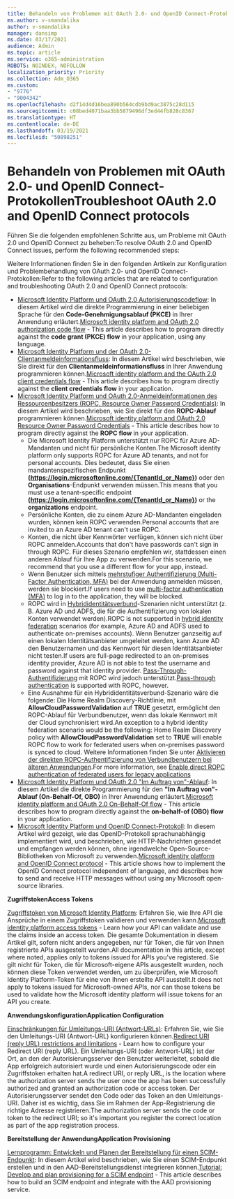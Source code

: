 ```yaml
---
title: Behandeln von Problemen mit OAuth 2.0- und OpenID Connect-Protokollen
ms.author: v-smandalika
author: v-smandalika
manager: dansimp
ms.date: 03/17/2021
audience: Admin
ms.topic: article
ms.service: o365-administration
ROBOTS: NOINDEX, NOFOLLOW
localization_priority: Priority
ms.collection: Adm_O365
ms.custom:
- "9776"
- "9004342"
ms.openlocfilehash: d2f14d4d16bea890b564cdb9bd9ac3875c28d115
ms.sourcegitcommit: c08bed4071baa3bb5879496df3ed44fb828c8367
ms.translationtype: HT
ms.contentlocale: de-DE
ms.lasthandoff: 03/19/2021
ms.locfileid: "50898251"
---
```

# <a name="troubleshoot-oauth-20-and-openid-connect-protocols"></a><span data-ttu-id="f88ab-102">Behandeln von Problemen mit OAuth 2.0- und OpenID Connect-Protokollen</span><span class="sxs-lookup"><span data-stu-id="f88ab-102">Troubleshoot OAuth 2.0 and OpenID Connect protocols</span></span>

<span data-ttu-id="f88ab-103">Führen Sie die folgenden empfohlenen Schritte aus, um Probleme mit OAuth 2.0 und OpenID Connect zu beheben:</span><span class="sxs-lookup"><span data-stu-id="f88ab-103">To resolve OAuth 2.0 and OpenID Connect issues, perform the following recommended steps:</span></span>

<span data-ttu-id="f88ab-104">Weitere Informationen finden Sie in den folgenden Artikeln zur Konfiguration und Problembehandlung von OAuth 2.0- und OpenID Connect-Protokollen:</span><span class="sxs-lookup"><span data-stu-id="f88ab-104">Refer to the following articles that are related to configuration and troubleshooting OAuth 2.0 and OpenID Connect protocols:</span></span>

- <span data-ttu-id="f88ab-105">[Microsoft Identity Platform und OAuth 2.0 Autorisierungscodeflow](https://docs.microsoft.com/azure/active-directory/develop/v2-oauth2-auth-code-flow): In diesem Artikel wird die direkte Programmierung in einer beliebigen Sprache für den **Code-Genehmigungsablauf (PKCE)** in Ihrer Anwendung erläutert.</span><span class="sxs-lookup"><span data-stu-id="f88ab-105">[Microsoft identity platform and OAuth 2.0 authorization code flow](https://docs.microsoft.com/azure/active-directory/develop/v2-oauth2-auth-code-flow) - This article describes how to program directly against the **code grant (PKCE) flow** in your application, using any language.</span></span>
- <span data-ttu-id="f88ab-106">[Microsoft Identity Platform und der OAuth 2.0-Clientanmeldeinformationsfluss](https://docs.microsoft.com/azure/active-directory/develop/v2-oauth2-client-creds-grant-flow): In diesem Artikel wird beschrieben, wie Sie direkt für den **Clientanmeldeinformationsfluss** in Ihrer Anwendung programmieren können.</span><span class="sxs-lookup"><span data-stu-id="f88ab-106">[Microsoft identity platform and the OAuth 2.0 client credentials flow](https://docs.microsoft.com/azure/active-directory/develop/v2-oauth2-client-creds-grant-flow) - This article describes how to program directly against the **client credentials flow** in your application.</span></span>
- <span data-ttu-id="f88ab-107">[Microsoft Identity Platform und OAuth 2.0-Anmeldeinformationen des Ressourcenbesitzers (ROPC, Resource Owner Password Credentials)](https://docs.microsoft.com/azure/active-directory/develop/v2-oauth-ropc): In diesem Artikel wird beschrieben, wie Sie direkt für den **ROPC-Ablauf** programmieren können.</span><span class="sxs-lookup"><span data-stu-id="f88ab-107">[Microsoft identity platform and OAuth 2.0 Resource Owner Password Credentials](https://docs.microsoft.com/azure/active-directory/develop/v2-oauth-ropc) - This article describes how to program directly against the **ROPC flow** in your application.</span></span>
    - <span data-ttu-id="f88ab-108">Die Microsoft Identity Platform unterstützt nur ROPC für Azure AD-Mandanten und nicht für persönliche Konten.</span><span class="sxs-lookup"><span data-stu-id="f88ab-108">The Microsoft identity platform only supports ROPC for Azure AD tenants, and not for personal accounts.</span></span> <span data-ttu-id="f88ab-109">Dies bedeutet, dass Sie einen mandantenspezifischen Endpunkt **(https://login.microsoftonline.com/{TenantId_or_Name})** oder den **Organisations**-Endpunkt verwenden müssen.</span><span class="sxs-lookup"><span data-stu-id="f88ab-109">This means that you must use a tenant-specific endpoint **(https://login.microsoftonline.com/{TenantId_or_Name})** or the **organizations** endpoint.</span></span>
    - <span data-ttu-id="f88ab-110">Persönliche Konten, die zu einem Azure AD-Mandanten eingeladen wurden, können kein ROPC verwenden.</span><span class="sxs-lookup"><span data-stu-id="f88ab-110">Personal accounts that are invited to an Azure AD tenant can't use ROPC.</span></span>
    - <span data-ttu-id="f88ab-111">Konten, die nicht über Kennwörter verfügen, können sich nicht über ROPC anmelden.</span><span class="sxs-lookup"><span data-stu-id="f88ab-111">Accounts that don't have passwords can't sign in through ROPC.</span></span> <span data-ttu-id="f88ab-112">Für dieses Szenario empfehlen wir, stattdessen einen anderen Ablauf für Ihre App zu verwenden.</span><span class="sxs-lookup"><span data-stu-id="f88ab-112">For this scenario, we recommend that you use a different flow for your app, instead.</span></span>
    - <span data-ttu-id="f88ab-113">Wenn Benutzer sich mittels [mehrstufiger Authentifizierung (Multi-Factor Authentication, MFA)](https://docs.microsoft.com/azure/active-directory/authentication/concept-mfa-howitworks) bei der Anwendung anmelden müssen, werden sie blockiert.</span><span class="sxs-lookup"><span data-stu-id="f88ab-113">If users need to use [multi-factor authentication (MFA)](https://docs.microsoft.com/azure/active-directory/authentication/concept-mfa-howitworks) to log in to the application, they will be blocked.</span></span>
    - <span data-ttu-id="f88ab-114">ROPC wird in [Hybrididentitätsverbund](https://docs.microsoft.com/azure/active-directory/hybrid/whatis-fed)-Szenarien nicht unterstützt (z. B. Azure AD und ADFS, die für die Authentifizierung von lokalen Konten verwendet werden).</span><span class="sxs-lookup"><span data-stu-id="f88ab-114">ROPC is not supported in [hybrid identity federation](https://docs.microsoft.com/azure/active-directory/hybrid/whatis-fed) scenarios (for example, Azure AD and ADFS used to authenticate on-premises accounts).</span></span> <span data-ttu-id="f88ab-115">Wenn Benutzer ganzseitig auf einen lokalen Identitätsanbieter umgeleitet werden, kann Azure AD den Benutzernamen und das Kennwort für diesen Identitätsanbieter nicht testen.</span><span class="sxs-lookup"><span data-stu-id="f88ab-115">If users are full-page redirected to an on-premises identity provider, Azure AD is not able to test the username and password against that identity provider.</span></span> <span data-ttu-id="f88ab-116">[Pass-Through-Authentifizierung](https://docs.microsoft.com/azure/active-directory/hybrid/how-to-connect-pta) mit ROPC wird jedoch unterstützt.</span><span class="sxs-lookup"><span data-stu-id="f88ab-116">[Pass-through authentication](https://docs.microsoft.com/azure/active-directory/hybrid/how-to-connect-pta) is supported with ROPC, however.</span></span>
    - <span data-ttu-id="f88ab-117">Eine Ausnahme für ein Hybrididentitätsverbund-Szenario wäre die folgende: Die Home Realm Discovery-Richtlinie, mit **AllowCloudPasswordValidation** auf **TRUE** gesetzt, ermöglicht den ROPC-Ablauf für Verbundbenutzer, wenn das lokale Kennwort mit der Cloud synchronisiert wird.</span><span class="sxs-lookup"><span data-stu-id="f88ab-117">An exception to a hybrid identity federation scenario would be the following: Home Realm Discovery policy with **AllowCloudPasswordValidation** set to **TRUE** will enable ROPC flow to work for federated users when on-premises password is synced to cloud.</span></span> <span data-ttu-id="f88ab-118">Weitere Informationen finden Sie unter [Aktivieren der direkten ROPC-Authentifizierung von Verbundbenutzern bei älteren Anwendungen](https://docs.microsoft.com/azure/active-directory/manage-apps/configure-authentication-for-federated-users-portal#enable-direct-ropc-authentication-of-federated-users-for-legacy-applications).</span><span class="sxs-lookup"><span data-stu-id="f88ab-118">For more information, see [Enable direct ROPC authentication of federated users for legacy applications](https://docs.microsoft.com/azure/active-directory/manage-apps/configure-authentication-for-federated-users-portal#enable-direct-ropc-authentication-of-federated-users-for-legacy-applications)</span></span> 
- <span data-ttu-id="f88ab-119">[Microsoft Identity Platform und OAuth 2.0 "Im Auftrag von"-Ablauf](https://docs.microsoft.com/azure/active-directory/develop/v2-oauth2-on-behalf-of-flow): In diesem Artikel die direkte Programmierung für den **"Im Auftrag von"-Ablauf (On-Behalf-Of, OBO)** in Ihrer Anwendung erläutert.</span><span class="sxs-lookup"><span data-stu-id="f88ab-119">[Microsoft identity platform and OAuth 2.0 On-Behalf-Of flow](https://docs.microsoft.com/azure/active-directory/develop/v2-oauth2-on-behalf-of-flow) - This article describes how to program directly against the **on-behalf-of (OBO) flow** in your application.</span></span>
- <span data-ttu-id="f88ab-120">[Microsoft Identity Platform und OpenID Connect-Protokoll](https://docs.microsoft.com/azure/active-directory/develop/v2-protocols-oidc): In diesem Artikel wird gezeigt, wie das OpenID-Protokoll sprachunabhängig implementiert wird, und beschrieben, wie HTTP-Nachrichten gesendet und empfangen werden können, ohne irgendwelche Open-Source-Bibliotheken von Microsoft zu verwenden.</span><span class="sxs-lookup"><span data-stu-id="f88ab-120">[Microsoft identity platform and OpenID Connect protocol](https://docs.microsoft.com/azure/active-directory/develop/v2-protocols-oidc) - This article shows how to implement the OpenID Connect protocol independent of language, and describes how to send and receive HTTP messages without using any Microsoft open-source libraries.</span></span>

<span data-ttu-id="f88ab-121">**Zugriffstoken**</span><span class="sxs-lookup"><span data-stu-id="f88ab-121">**Access Tokens**</span></span>

<span data-ttu-id="f88ab-122">[Zugriffstoken von Microsoft Identity Platform](https://docs.microsoft.com/azure/active-directory/develop/access-tokens): Erfahren Sie, wie Ihre API die Ansprüche in einem Zugriffstoken validieren und verwenden kann.</span><span class="sxs-lookup"><span data-stu-id="f88ab-122">[Microsoft identity platform access tokens](https://docs.microsoft.com/azure/active-directory/develop/access-tokens) - Learn how your API can validate and use the claims inside an access token.</span></span> <span data-ttu-id="f88ab-123">Die gesamte Dokumentation in diesem Artikel gilt, sofern nicht anders angegeben, nur für Token, die für von Ihnen registrierte APIs ausgestellt wurden.</span><span class="sxs-lookup"><span data-stu-id="f88ab-123">All documentation in this article, except where noted, applies only to tokens issued for APIs you've registered.</span></span> <span data-ttu-id="f88ab-124">Sie gilt nicht für Token, die für Microsoft-eigene APIs ausgestellt wurden, noch können diese Token verwendet werden, um zu überprüfen, wie Microsoft Identity Platform-Token für eine von Ihnen erstellte API ausstellt.</span><span class="sxs-lookup"><span data-stu-id="f88ab-124">It does not apply to tokens issued for Microsoft-owned APIs, nor can those tokens be used to validate how the Microsoft identity platform will issue tokens for an API you create.</span></span>

<span data-ttu-id="f88ab-125">**Anwendungskonfiguration**</span><span class="sxs-lookup"><span data-stu-id="f88ab-125">**Application Configuration**</span></span>

<span data-ttu-id="f88ab-126">[Einschränkungen für Umleitungs-URI (Antwort-URLs)](https://docs.microsoft.com/azure/active-directory/develop/reply-url): Erfahren Sie, wie Sie den Umleitungs-URI (Antwort-URL) konfigurieren können.</span><span class="sxs-lookup"><span data-stu-id="f88ab-126">[Redirect URI (reply URL) restrictions and limitations](https://docs.microsoft.com/azure/active-directory/develop/reply-url) - Learn how to configure your Redirect URI (reply URL).</span></span> <span data-ttu-id="f88ab-127">Ein Umleitungs-URI (oder Antwort-URL) ist der Ort, an den der Autorisierungsserver den Benutzer weiterleitet, sobald die App erfolgreich autorisiert wurde und einen Autorisierungscode oder ein Zugriffstoken erhalten hat.</span><span class="sxs-lookup"><span data-stu-id="f88ab-127">A redirect URI, or reply URL, is the location where the authorization server sends the user once the app has been successfully authorized and granted an authorization code or access token.</span></span> <span data-ttu-id="f88ab-128">Der Autorisierungsserver sendet den Code oder das Token an den Umleitungs-URI. Daher ist es wichtig, dass Sie im Rahmen der App-Registrierung die richtige Adresse registrieren.</span><span class="sxs-lookup"><span data-stu-id="f88ab-128">The authorization server sends the code or token to the redirect URI; so it's important you register the correct location as part of the app registration process.</span></span>

<span data-ttu-id="f88ab-129">**Bereitstellung der Anwendung**</span><span class="sxs-lookup"><span data-stu-id="f88ab-129">**Application Provisioning**</span></span>

<span data-ttu-id="f88ab-130">[Lernprogramm: Entwickeln und Planen der Bereitstellung für einen SCIM-Endpunkt](https://docs.microsoft.com/azure/active-directory/app-provisioning/use-scim-to-provision-users-and-groups): In diesem Artikel wird beschrieben, wie Sie einen SCIM-Endpunkt erstellen und in den AAD-Bereitstellungsdienst integrieren können.</span><span class="sxs-lookup"><span data-stu-id="f88ab-130">[Tutorial: Develop and plan provisioning for a SCIM endpoint](https://docs.microsoft.com/azure/active-directory/app-provisioning/use-scim-to-provision-users-and-groups) - This article describes how to build an SCIM endpoint and integrate with the AAD provisioning service.</span></span>


